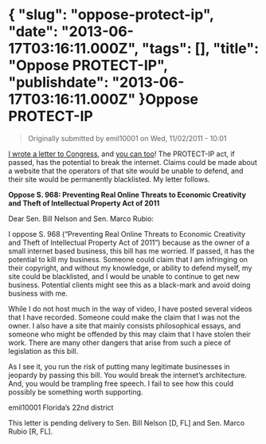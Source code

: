 {
    "slug": "oppose-protect-ip",
    "date": "2013-06-17T03:16:11.000Z",
    "tags": [],
    "title": "Oppose PROTECT-IP",
    "publishdate": "2013-06-17T03:16:11.000Z"
}Oppose PROTECT-IP
=================




<blockquote>
  <p>Originally submitted by emil10001 on Wed, 11/02/2011 - 10:01</p>
</blockquote>

<p><a href="https://www.popvox.com/bills/us/112/s968/comment/195118" target="_blank">I wrote a letter to Congress</a>, and <a href="https://www.popvox.com/bills/us/112/s968" target="_blank">you can too</a>! The PROTECT-IP act, if passed, has the potential to break the internet. Claims could be made about a website that the operators of that site would be unable to defend, and their site would be permanently blacklisted. My letter follows.</p>

<p><strong>Oppose S. 968: Preventing Real Online Threats to Economic Creativity and Theft of Intellectual Property Act of 2011</strong></p>

<p>Dear Sen. Bill Nelson and Sen. Marco Rubio:</p>

<p>I oppose S. 968 (&ldquo;Preventing Real Online Threats to Economic Creativity and Theft of Intellectual Property Act of 2011&rdquo;) because as the owner of a small internet based business, this bill has me worried. If passed, it has the potential to kill my business. Someone could claim that I am infringing on their copyright, and without my knowledge, or ability to defend myself, my site could be blacklisted, and I would be unable to continue to get new business. Potential clients might see this as a black-mark and avoid doing business with me.</p>

<p>While I do not host much in the way of video, I have posted several videos that I have recorded. Someone could make the claim that I was not the owner. I also have a site that mainly consists philosophical essays, and someone who might be offended by this may claim that I have stolen their work. There are many other dangers that arise from such a piece of legislation as this bill.</p>

<p>As I see it, you run the risk of putting many legitimate businesses in jeopardy by passing this bill. You would break the internet&rsquo;s architecture. And, you would be trampling free speech. I fail to see how this could possibly be something worth supporting.</p>

<p>emil10001
Florida’s 22nd district</p>

<p>This letter is pending delivery to Sen. Bill Nelson [D, FL] and Sen. Marco Rubio [R, FL].</p>
